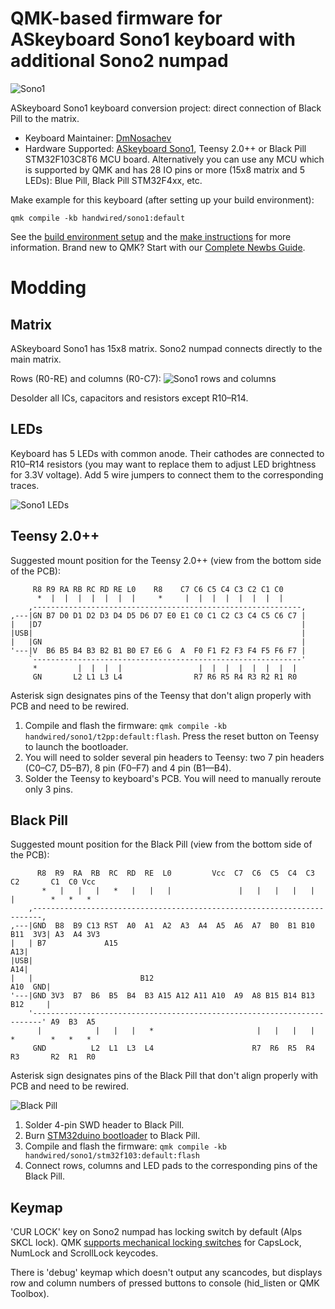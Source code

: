 # QMK-based firmware for ASkeyboard Sono1 keyboard with additional Sono2 numpad

![Sono1](https://i.imgur.com/eb046DOh.jpeg)

ASkeyboard Sono1 keyboard conversion project: direct connection of Black Pill to the matrix.

* Keyboard Maintainer: [DmNosachev](https://github.com/DmNosachev)
* Hardware Supported: [ASkeyboard Sono1](http://www5f.biglobe.ne.jp/~silencium/keyboard/html/alps.html), Teensy 2.0++ or Black Pill STM32F103C8T6 MCU board. Alternatively you can use any MCU which is supported by QMK and has 28 IO pins or more (15x8 matrix and 5 LEDs): Blue Pill, Black Pill STM32F4xx, etc.

Make example for this keyboard (after setting up your build environment):

    qmk compile -kb handwired/sono1:default

See the [build environment setup](https://docs.qmk.fm/#/getting_started_build_tools) and the [make instructions](https://docs.qmk.fm/#/getting_started_make_guide) for more information. Brand new to QMK? Start with our [Complete Newbs Guide](https://docs.qmk.fm/#/newbs).

# Modding

## Matrix

ASkeyboard Sono1 has 15x8 matrix. Sono2 numpad connects directly to the main matrix.

Rows (R0-RE) and columns (R0-C7):
![Sono1 rows and columns](https://i.imgur.com/5Owazg6h.jpeg)

Desolder all ICs, capacitors and resistors except R10–R14.

## LEDs
Keyboard has 5 LEDs with common anode. Their cathodes are connected to R10–R14 resistors (you may want to replace them to adjust LED brightness for 3.3V voltage). Add 5 wire jumpers to connect them to the corresponding traces.

![Sono1 LEDs](https://i.imgur.com/opxc2A3h.jpeg)

## Teensy 2.0++
Suggested mount position for the Teensy 2.0++ (view from the bottom side of the PCB):
```
     R8 R9 RA RB RC RD RE L0    R8    C7 C6 C5 C4 C3 C2 C1 C0
      *  |  |  |  |  |  |  |     *     |  |  |  |  |  |  |  |
    ,------------------------------------------------------------,
,---|GN B7 D0 D1 D2 D3 D4 D5 D6 D7 E0 E1 C0 C1 C2 C3 C4 C5 C6 C7 |
|   |D7                                                          |
|USB|                                                            |
|   |GN                                                          |
'---|V  B6 B5 B4 B3 B2 B1 B0 E7 E6 G  A  F0 F1 F2 F3 F4 F5 F6 F7 |
    `------------------------------------------------------------'
     *         |  |  |  |                 |  |  |  |  |  |  |  |
     GN       L2 L1 L3 L4                R7 R6 R5 R4 R3 R2 R1 R0
```
Asterisk sign designates pins of the Teensy that don't align properly with PCB and need to be rewired.

1. Compile and flash the firmware: `qmk compile -kb handwired/sono1/t2pp:default:flash`. Press the reset button on Teensy to launch the bootloader.
2. You will need to solder several pin headers to Teensy: two 7 pin headers (C0–C7, D5–B7), 8 pin (F0–F7) and 4 pin (B1—B4). 
3. Solder the Teensy to keyboard's PCB. You will need to manually reroute only 3 pins.

## Black Pill
Suggested mount position for the Black Pill (view from the bottom side of the PCB):

```
      R8  R9  RA  RB  RC  RD  RE  L0         Vcc  C7  C6  C5  C4  C3  C2       C1  C0 Vcc
       *   |   |   |   *   |   |   |               |   |   |   |   |   |        *   *   *
    ,------------------------------------------------------------------------,
,---|GND  B8  B9 C13 RST  A0  A1  A2  A3  A4  A5  A6  A7  B0  B1 B10 B11  3V3| A3  A4 3V3
|   | B7             A15                                                  A13|
|USB|                                                                     A14|
|   |                        B12                                     A10  GND|
'---|GND 3V3  B7  B6  B5  B4  B3 A15 A12 A11 A10  A9  A8 B15 B14 B13 B12     |
    '------------------------------------------------------------------------' A9  B3  A5
      |            |   |   |   *                       |   |   |   |   *        *   *   *
     GND          L2  L1  L3  L4                      R7  R6  R5  R4  R3       R2  R1  R0
```
Asterisk sign designates pins of the Black Pill that don't align properly with PCB and need to be rewired.

![Black Pill](https://i.imgur.com/KQjTWVbh.jpeg)

1. Solder 4-pin SWD header to Black Pill.
2. Burn [STM32duino bootloader](https://github.com/rogerclarkmelbourne/STM32duino-bootloader/blob/master/bootloader_only_binaries/generic_boot20_pb12.bin) to Black Pill.
3. Compile and flash the firmware: `qmk compile -kb handwired/sono1/stm32f103:default:flash`
4. Connect rows, columns and LED pads to the corresponding pins of the Black Pill.

## Keymap
'CUR LOCK' key on Sono2 numpad has locking switch by default (Alps SKCL lock). QMK [supports mechanical locking switches](https://docs.qmk.fm/#/faq_keymap?id=mechanical-lock-switch-support) for CapsLock, NumLock and ScrollLock keycodes.

There is 'debug' keymap which doesn't output any scancodes, but displays row and column numbers of pressed buttons to console (hid_listen or QMK Toolbox).
